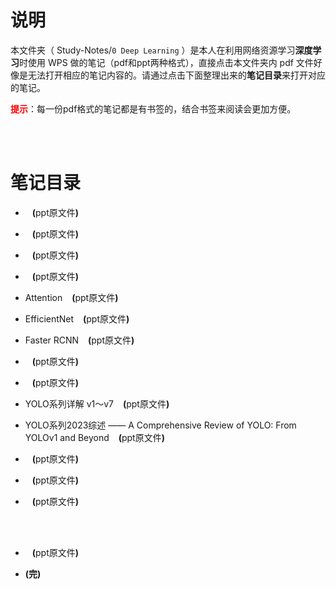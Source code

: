 # 说明
本文件夹（ Study-Notes/`0 Deep Learning` ）是本人在利用网络资源学习**深度学习**时使用 WPS 做的笔记（pdf和ppt两种格式），直接点击本文件夹内 pdf 文件好像是无法打开相应的笔记内容的。请通过点击下面整理出来的**笔记目录**来打开对应的笔记。

<font color=red>**提示**</font>：每一份pdf格式的笔记都是有书签的，结合书签来阅读会更加方便。

<br>
<br>


# 笔记目录
* <a href="https://abrachan.github.io/Study-Notes/0 Deep Learning/.pdf" style="text-decoration:none"></a> &ensp; **(**<a href="" style="text-decoration:none">ppt原文件</a>**)**

* <a href="https://abrachan.github.io/Study-Notes/0 Deep Learning/.pdf" style="text-decoration:none"></a> &ensp; **(**<a href="" style="text-decoration:none">ppt原文件</a>**)**

* <a href="https://abrachan.github.io/Study-Notes/0 Deep Learning/.pdf" style="text-decoration:none"></a> &ensp; **(**<a href="" style="text-decoration:none">ppt原文件</a>**)**

* <a href="https://abrachan.github.io/Study-Notes/0 Deep Learning/.pdf" style="text-decoration:none"></a> &ensp; **(**<a href="" style="text-decoration:none">ppt原文件</a>**)**



* <a href="https://abrachan.github.io/Study-Notes/0 Deep Learning/Attention.pdf" style="text-decoration:none">Attention</a> &ensp; **(**<a href="https://kdocs.cn/l/cqjz1imA4h6Q" style="text-decoration:none">ppt原文件</a>**)**

* <a href="https://abrachan.github.io/Study-Notes/0 Deep Learning/EfficientNet.pdf" style="text-decoration:none">EfficientNet</a> &ensp; **(**<a href="https://kdocs.cn/l/ccHMmoXQtGxY" style="text-decoration:none">ppt原文件</a>**)**

* <a href="https://abrachan.github.io/Study-Notes/0 Deep Learning/Faster RCNN.pdf" style="text-decoration:none">Faster RCNN</a> &ensp; **(**<a href="https://kdocs.cn/l/cbvs3mUMwQnK" style="text-decoration:none">ppt原文件</a>**)**

* <a href="https://abrachan.github.io/Study-Notes/0 Deep Learning/.pdf" style="text-decoration:none"></a> &ensp; **(**<a href="" style="text-decoration:none">ppt原文件</a>**)**

* <a href="https://abrachan.github.io/Study-Notes/0 Deep Learning/.pdf" style="text-decoration:none"></a> &ensp; **(**<a href="" style="text-decoration:none">ppt原文件</a>**)**



* <a href="https://abrachan.github.io/Study-Notes/0 Deep Learning/YOLO系列详解 v1～v7.pdf" style="text-decoration:none">YOLO系列详解 v1～v7</a> &ensp; **(**<a href="https://kdocs.cn/l/cvBWHuADYZaF" style="text-decoration:none">ppt原文件</a>**)**

* <a href="https://abrachan.github.io/Study-Notes/0 Deep Learning/YOLO系列2023综述.pdf" style="text-decoration:none">YOLO系列2023综述</a> —— A Comprehensive Review of YOLO: From YOLOv1 and Beyond &ensp; **(**<a href="https://www.kdocs.cn/l/cith08b0qZjU" style="text-decoration:none">ppt原文件</a>**)**

* <a href="https://abrachan.github.io/Study-Notes/0 Deep Learning/.pdf" style="text-decoration:none"></a> &ensp; **(**<a href="" style="text-decoration:none">ppt原文件</a>**)**

* <a href="https://abrachan.github.io/Study-Notes/0 Deep Learning/.pdf" style="text-decoration:none"></a> &ensp; **(**<a href="" style="text-decoration:none">ppt原文件</a>**)**

* <a href="https://abrachan.github.io/Study-Notes/0 Deep Learning/.pdf" style="text-decoration:none"></a> &ensp; **(**<a href="" style="text-decoration:none">ppt原文件</a>**)**
<br>
<br>

* <a href="https://abrachan.github.io/Study-Notes/0 Deep Learning/.pdf" style="text-decoration:none"></a> &ensp; **(**<a href="" style="text-decoration:none">ppt原文件</a>**)**

* **(完)**

